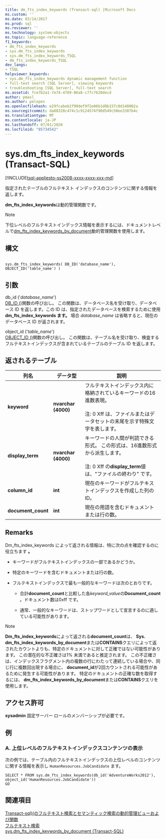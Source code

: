 ```yaml
---
title: dm_fts_index_keywords (Transact-sql) |Microsoft Docs
ms.custom: ''
ms.date: 03/14/2017
ms.prod: sql
ms.reviewer: ''
ms.technology: system-objects
ms.topic: language-reference
f1_keywords:
- dm_fts_index_keywords
- sys.dm_fts_index_keywords
- sys.dm_fts_index_keywords_TSQL
- dm_fts_index_keywords_TSQL
dev_langs:
- TSQL
helpviewer_keywords:
- sys.dm_fts_index_keywords dynamic management function
- full-text search [SQL Server], viewing keywords
- troubleshooting [SQL Server], full-text search
ms.assetid: fce7b2a1-7e74-4769-86a8-c77c7628decd
author: pmasl
ms.author: pelopes
ms.openlocfilehash: e29fcabeb2f99def9f2e06b1d0b157c8d148002a
ms.sourcegitcommit: da88320c474c1c9124574f90d549c50ee3387b4c
ms.translationtype: MT
ms.contentlocale: ja-JP
ms.lasthandoff: 07/01/2020
ms.locfileid: "85734542"
---
```

# <a name="sysdm_fts_index_keywords-transact-sql"></a>sys.dm_fts_index_keywords (Transact-SQL)
[!INCLUDE[tsql-appliesto-ss2008-xxxx-xxxx-xxx-md](../../includes/applies-to-version/sqlserver.md)]

  指定されたテーブルのフルテキスト インデックスのコンテンツに関する情報を返します。  
  
 **dm_fts_index_keywords**は動的管理関数です。  
  
> [!NOTE]  
>  下位レベルのフルテキストインデックス情報を表示するには、ドキュメントレベルで[dm_fts_index_keywords_by_document](../../relational-databases/system-dynamic-management-views/sys-dm-fts-index-keywords-by-document-transact-sql.md)動的管理関数を使用します。  
  
## <a name="syntax"></a>構文  
  
```  
  
sys.dm_fts_index_keywords( DB_ID('database_name'), OBJECT_ID('table_name') )  
```  
  
## <a name="arguments"></a>引数  
 db_id ('*database_name*')  
 [DB_ID ()](../../t-sql/functions/db-id-transact-sql.md)関数の呼び出し。 この関数は、データベース名を受け取り、データベース ID を返します。この ID は、指定されたデータベースを検索するために使用**dm_fts_index_keywords ます。** 場合 *database_name* は省略すると、現在のデータベース ID が返されます。  
  
 object_id ('*table_name*')  
 [OBJECT_ID ()](../../t-sql/functions/object-id-transact-sql.md)関数の呼び出し。 この関数は、テーブル名を受け取り、検査するフルテキストインデックスが含まれているテーブルのテーブル ID を返します。  
  
## <a name="table-returned"></a>返されるテーブル  
  
|列名|データ型|説明|  
|-----------------|---------------|-----------------|  
|**keyword**|**nvarchar (4000)**|フルテキストインデックス内に格納されているキーワードの16進数表現。<br /><br /> 注: 0 Xff は、ファイルまたはデータセットの末尾を示す特殊文字を表します。|  
|**display_term**|**nvarchar (4000)**|キーワードの人間が判読できる形式。 この形式は、16進数形式から派生します。<br /><br /> 注: 0 Xff の**display_term**値は、"ファイルの終わり" です。|  
|**column_id**|**int**|現在のキーワードがフルテキストインデックスを作成した列の ID。|  
|**document_count**|**int**|現在の用語を含むドキュメントまたは行の数。|  
  
## <a name="remarks"></a>Remarks  
 Dm_fts_index_keywords によって返される情報は、特に次の点を確認するのに役立ちます **。**  
  
-   キーワードがフルテキストインデックスの一部であるかどうか。  
  
-   特定のキーワードを含むドキュメントまたは行の数。  
  
-   フルテキストインデックスで最も一般的なキーワードは次のとおりです。  
  
    -   合計**document_count**と比較した各*keyword_value*の**Document_count** 。ドキュメント数は0xff です。  
  
    -   通常、一般的なキーワードは、ストップワードとして宣言するのに適している可能性があります。  
  
> [!NOTE]  
>  **Dm_fts_index_keywords**によって返される**document_count**は、 **Sys. dm_fts_index_keywords_by_document**または**CONTAINS**クエリによって返されたカウントよりも、特定のドキュメントに対して正確ではない可能性があります。 この潜在的な不正確さは1% 未満であると推定されます。 この不正確さは、インデックスフラグメント内の複数の行にわたって連続している場合や、同じ行に複数回出現する場合に、 **document_id**が2回カウントされる可能性があるために発生する可能性があります。 特定のドキュメントの正確な数を取得するには、 **dm_fts_index_keywords_by_document**または**CONTAINS**クエリを使用します。  
  
## <a name="permissions"></a>アクセス許可  
 **sysadmin** 固定サーバー ロールのメンバーシップが必要です。  
  
## <a name="examples"></a>例  
  
### <a name="a-displaying-high-level-full-text-index-content"></a>A. 上位レベルのフルテキストインデックスコンテンツの表示  
 次の例では、テーブル内のフルテキストインデックスの上位レベルのコンテンツに関する情報を表示し `HumanResources.JobCandidate` ます。  
  
```  
SELECT * FROM sys.dm_fts_index_keywords(db_id('AdventureWorks2012'), object_id('HumanResources.JobCandidate'))  
GO  
```  
  
## <a name="see-also"></a>関連項目  
 [Transact-sql&#41;&#40;のフルテキスト検索とセマンティック検索の動的管理ビューおよび関数](../../relational-databases/system-dynamic-management-views/full-text-and-semantic-search-dynamic-management-views-functions.md)   
 [フルテキスト検索](../../relational-databases/search/full-text-search.md)   
 [sys.dm_fts_index_keywords_by_document &#40;Transact-SQL&#41;](../../relational-databases/system-dynamic-management-views/sys-dm-fts-index-keywords-by-document-transact-sql.md)  
  
  
